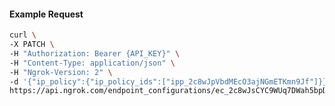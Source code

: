 <!-- Code generated for API Clients. DO NOT EDIT. -->

#### Example Request

```bash
curl \
-X PATCH \
-H "Authorization: Bearer {API_KEY}" \
-H "Content-Type: application/json" \
-H "Ngrok-Version: 2" \
-d '{"ip_policy":{"ip_policy_ids":["ipp_2c8wJpVbdMEcO3ajNGmETKmn9Jf"]}}' \
https://api.ngrok.com/endpoint_configurations/ec_2c8wJsCYC9WUq7DWah5bpD78CSi
```
